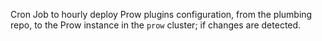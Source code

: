 Cron Job to hourly deploy Prow plugins configuration, from the plumbing repo, to the Prow instance in the `prow` cluster; if changes are detected.
